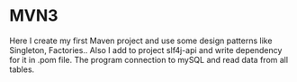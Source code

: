 # MVN3
Here I create my first Maven project and use some design patterns like Singleton, Factories..
Also I add to project slf4j-api and write dependency for it in .pom file.
The program connection to mySQL and read data from all tables.
